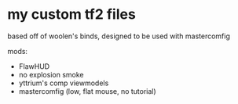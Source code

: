 # my custom tf2 files

based off of woolen's binds, designed to be used with mastercomfig

mods:
* FlawHUD
* no explosion smoke
* yttrium's comp viewmodels
* mastercomfig (low, flat mouse, no tutorial)
